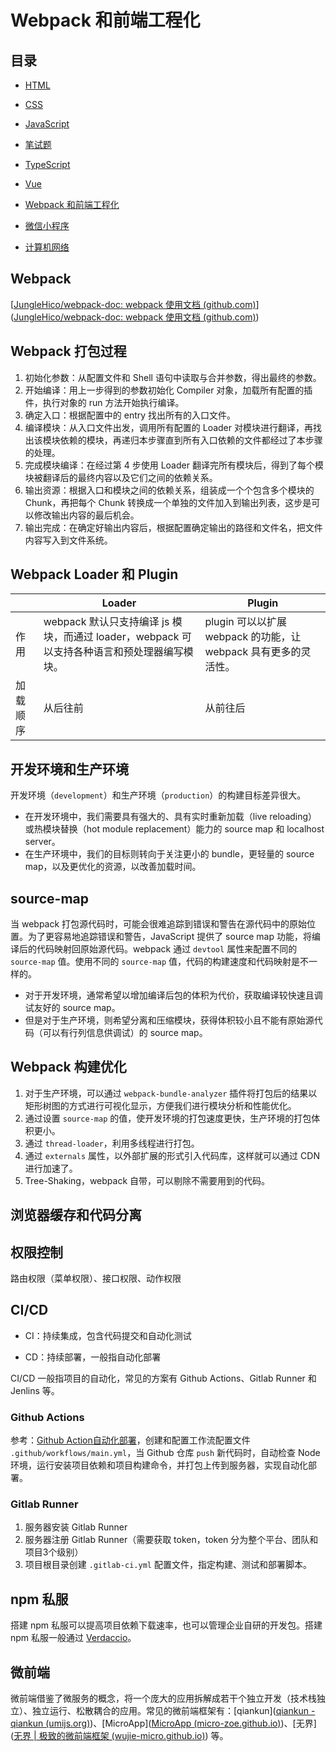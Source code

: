 # Webpack 和前端工程化



## 目录

- [HTML](../html/html.md)

- [CSS](../css/css.md)

- [JavaScript](../js/js.md)

- [笔试题](../code/code.md)

- [TypeScript](../typescript/typescript.md)

- [Vue](../vue/vue.md)

- [Webpack 和前端工程化](../webpack/webpack.md)

- [微信小程序](../mini-program/mini-program.md)

- [计算机网络](../network/network.md)



## Webpack

[[JungleHico/webpack-doc: webpack 使用文档 (github.com)](https://github.com/JungleHico/webpack-doc)]([JungleHico/webpack-doc: webpack 使用文档 (github.com)](https://github.com/JungleHico/webpack-doc))



## Webpack 打包过程

1. 初始化参数：从配置文件和 Shell 语句中读取与合并参数，得出最终的参数。
2. 开始编译：用上一步得到的参数初始化 Compiler 对象，加载所有配置的插件，执行对象的 run 方法开始执行编译。
3. 确定入口：根据配置中的 entry 找出所有的入口文件。
4. 编译模块：从入口文件出发，调用所有配置的 Loader 对模块进行翻译，再找出该模块依赖的模块，再递归本步骤直到所有入口依赖的文件都经过了本步骤的处理。
5. 完成模块编译：在经过第 4 步使用 Loader 翻译完所有模块后，得到了每个模块被翻译后的最终内容以及它们之间的依赖关系。
6. 输出资源：根据入口和模块之间的依赖关系，组装成一个个包含多个模块的 Chunk，再把每个 Chunk 转换成一个单独的文件加入到输出列表，这步是可以修改输出内容的最后机会。
7. 输出完成：在确定好输出内容后，根据配置确定输出的路径和文件名，把文件内容写入到文件系统。



## Webpack Loader 和 Plugin

|          | Loader                                                       | Plugin                                                       |
| -------- | ------------------------------------------------------------ | ------------------------------------------------------------ |
| 作用     | webpack 默认只支持编译 js 模块，而通过 loader，webpack 可以支持各种语言和预处理器编写模块。 | plugin 可以以扩展 webpack 的功能，让 webpack 具有更多的灵活性。 |
| 加载顺序 | 从后往前                                                     | 从前往后                                                     |



## 开发环境和生产环境

开发环境（`development`）和生产环境（`production`）的构建目标差异很大。

- 在开发环境中，我们需要具有强大的、具有实时重新加载（live reloading）或热模块替换（hot module replacement）能力的 source map 和 localhost server。
- 在生产环境中，我们的目标则转向于关注更小的 bundle，更轻量的 source map，以及更优化的资源，以改善加载时间。



## source-map

当 webpack 打包源代码时，可能会很难追踪到错误和警告在源代码中的原始位置。为了更容易地追踪错误和警告，JavaScript 提供了 source map 功能，将编译后的代码映射回原始源代码。webpack 通过 `devtool` 属性来配置不同的 `source-map` 值。使用不同的 `source-map` 值，代码的构建速度和代码映射是不一样的。

- 对于开发环境，通常希望以增加编译后包的体积为代价，获取编译较快速且调试友好的 source map。
- 但是对于生产环境，则希望分离和压缩模块，获得体积较小且不能有原始源代码（可以有行列信息供调试）的 source map。



## Webpack 构建优化

1. 对于生产环境，可以通过 `webpack-bundle-analyzer` 插件将打包后的结果以矩形树图的方式进行可视化显示，方便我们进行模块分析和性能优化。
2. 通过设置 `source-map` 的值，使开发环境的打包速度更快，生产环境的打包体积更小。
3. 通过 `thread-loader`，利用多线程进行打包。
4. 通过 `externals` 属性，以外部扩展的形式引入代码库，这样就可以通过 CDN 进行加速了。 
5. Tree-Shaking，webpack 自带，可以剔除不需要用到的代码。



## 浏览器缓存和代码分离



## 权限控制

路由权限（菜单权限）、接口权限、动作权限



## CI/CD

- CI：持续集成，包含代码提交和自动化测试

- CD：持续部署，一般指自动化部署

CI/CD 一般指项目的自动化，常见的方案有 Github Actions、Gitlab Runner 和 Jenlins 等。



### Github Actions

参考：[Github Action自动化部署](https://www.bilibili.com/video/BV1Ca411h7rx/?spm_id_from=333.999.0.0&vd_source=82bae426e35bb536955cd65831b6f5d8)，创建和配置工作流配置文件 `.github/workflows/main.yml`，当 Github 仓库 `push` 新代码时，自动检查 Node 环境，运行安装项目依赖和项目构建命令，并打包上传到服务器，实现自动化部署。



### Gitlab Runner

1. 服务器安装 Gitlab Runner
2. 服务器注册 Gitlab Runner（需要获取 token，token 分为整个平台、团队和项目3个级别）
3. 项目根目录创建 `.gitlab-ci.yml` 配置文件，指定构建、测试和部署脚本。



## npm 私服

搭建 npm 私服可以提高项目依赖下载速率，也可以管理企业自研的开发包。搭建 npm 私服一般通过 [Verdaccio](https://verdaccio.org/zh-cn/docs/what-is-verdaccio/)。



## 微前端

微前端借鉴了微服务的概念，将一个庞大的应用拆解成若干个独立开发（技术栈独立）、独立运行、松散耦合的应用。常见的微前端框架有：[qiankun]([qiankun - qiankun (umijs.org)](https://qiankun.umijs.org/zh))、[MicroApp]([MicroApp (micro-zoe.github.io)](https://micro-zoe.github.io/micro-app/))、[无界]([无界 | 极致的微前端框架 (wujie-micro.github.io)](https://wujie-micro.github.io/doc/)) 等。